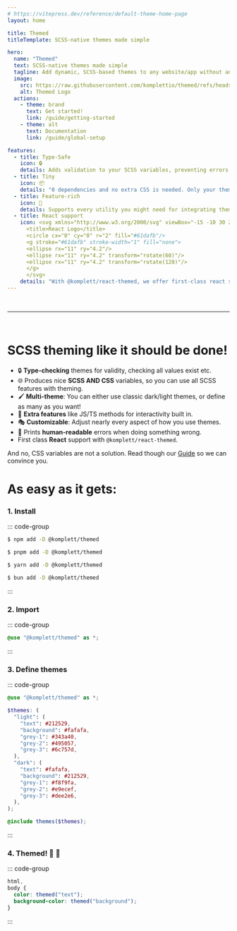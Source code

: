 ```yaml
---
# https://vitepress.dev/reference/default-theme-home-page
layout: home

title: Themed
titleTemplate: SCSS-native themes made simple

hero:
  name: "Themed"
  text: SCSS-native themes made simple
  tagline: Add dynamic, SCSS-based themes to any website/app without any struggle.
  image:
    src: https://raw.githubusercontent.com/komplettio/themed/refs/heads/main/assets/themed-logo.png
    alt: Themed Logo
  actions:
    - theme: brand
      text: Get started!
      link: /guide/getting-started
    - theme: alt
      text: Documentation
      link: /guide/global-setup

features:
  - title: Type-Safe
    icon: 🔒
    details: Adds validation to your SCSS variables, preventing errors, half-defined themes and so on!
  - title: Tiny
    icon: 📦
    details: "0 dependencies and no extra CSS is needed. Only your theme is included in the build!"
  - title: Feature-rich
    icon: 🚀
    details: Supports every utility you might need for integrating themes into your app nicely.
  - title: React support
    icon: <svg xmlns="http://www.w3.org/2000/svg" viewBox="-15 -10 30 20">
      <title>React Logo</title>
      <circle cx="0" cy="0" r="2" fill="#61dafb"/>
      <g stroke="#61dafb" stroke-width="1" fill="none">
      <ellipse rx="11" ry="4.2"/>
      <ellipse rx="11" ry="4.2" transform="rotate(60)"/>
      <ellipse rx="11" ry="4.2" transform="rotate(120)"/>
      </g>
      </svg>
    details: "With @komplett/react-themed, we offer first-class react support."
---
```


<script setup>
  import ReactLogo from '.vitepress/theme/components/ReactLogo.vue'
</script>

<br />

---
<br />

# SCSS theming like it should be done!

- 🔒 **Type-checking** themes for validity, checking all values exist etc.
- 🌐 Produces nice **SCSS AND CSS** variables, so you can use all SCSS features with theming.
- 🖌 **Multi-theme**: You can either use classic dark/light themes, or define as many as you want!
- 🚀 **Extra features** like JS/TS methods for interactivity built in.
- 🎭 **Customizable**: Adjust nearly every aspect of how you use themes.
- 🌈 Prints **human-readable** errors when doing something wrong.
- <ReactLogo /> First class **React** support with `@komplett/react-themed`.

And no, CSS variables are not a solution. Read though our [Guide](/guide/why-themed) so we can convince you.

# As easy as it gets:

### 1. Install

::: code-group

```sh [npm]
$ npm add -D @komplett/themed
```

```sh [pnpm]
$ pnpm add -D @komplett/themed
```

```sh [yarn]
$ yarn add -D @komplett/themed
```

```sh [bun]
$ bun add -D @komplett/themed
```

:::

### 2. Import

::: code-group

```scss [style.scss] {1}
@use "@komplett/themed" as *;
```

:::

### 3. Define themes

::: code-group

```scss [style.scss] {3-20}
@use "@komplett/themed" as *;

$themes: (
  "light": (
    "text": #212529,
    "background": #fafafa,
    "grey-1": #343a40,
    "grey-2": #495057,
    "grey-3": #6c757d,
  ),
  "dark": (
    "text": #fafafa,
    "background": #212529,
    "grey-1": #f8f9fa,
    "grey-2": #e9ecef,
    "grey-3": #dee2e6,
  ),
);

@include themes($themes);
```

:::

### 4. Themed! :tada: :rocket:

::: code-group

```scss [style.scss] {23-27}
html,
body {
  color: themed("text");
  background-color: themed("background");
}
```

:::
